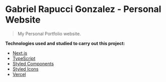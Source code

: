 # Gabriel Rapucci Gonzalez - Personal Website

> My Personal Portfolio website.

**Technologies used and studied to carry out this project:** <br>

- [Next.js](https://nextjs.org/)
- [TypeScript](https://www.typescriptlang.org/)
- [Styled Components](https://styled-components.com/)
- [Styled Icons](https://styled-icons.dev/)
- [Vercel](https://www.vercel.com)
